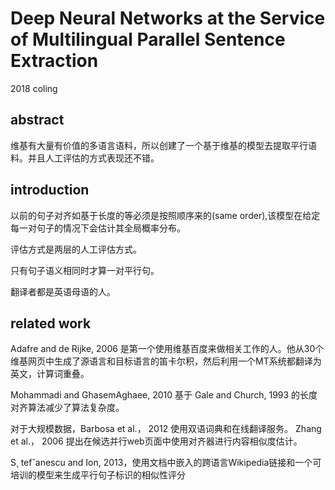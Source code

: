# Deep Neural Networks at the Service of Multilingual Parallel Sentence Extraction

2018 coling

## abstract

维基有大量有价值的多语言语料，所以创建了一个基于维基的模型去提取平行语料。并且人工评估的方式表现还不错。

## introduction

以前的句子对齐如基于长度的等必须是按照顺序来的(same order),该模型在给定每一对句子的情况下会估计其全局概率分布。

评估方式是两层的人工评估方式。

只有句子语义相同时才算一对平行句。

翻译者都是英语母语的人。

## related work

Adafre and de Rijke, 2006 是第一个使用维基百度来做相关工作的人。他从30个维基网页中生成了源语言和目标语言的笛卡尔积，然后利用一个MT系统都翻译为英文，计算词重叠。


Mohammadi and GhasemAghaee, 2010 基于 Gale and Church, 1993 的长度对齐算法减少了算法复杂度。

对于大规模数据，Barbosa et al.， 2012 使用双语词典和在线翻译服务。 Zhang et al.， 2006 提出在候选并行web页面中使用对齐器进行内容相似度估计。

S¸ tef˘anescu and Ion, 2013，使用文档中嵌入的跨语言Wikipedia链接和一个可培训的模型来生成平行句子标识的相似性评分
